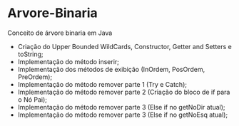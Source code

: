 # Arvore-Binaria
Conceito de árvore binaria em Java
- Criação do Upper Bounded WildCards, Constructor, Getter and Setters e toString;
- Implementação do método inserir;
- Implementação dos métodos de exibição (InOrdem, PosOrdem, PreOrdem);
- Implementação do método remover parte 1 (Try e Catch);
- Implementação do método remover parte 2 (Criação do bloco de if para o Nó Pai);
- Implementação do método remover parte 3 (Else if no getNoDir atual);
- Implementação do método remover parte 3 (Else if no getNoEsq atual);
